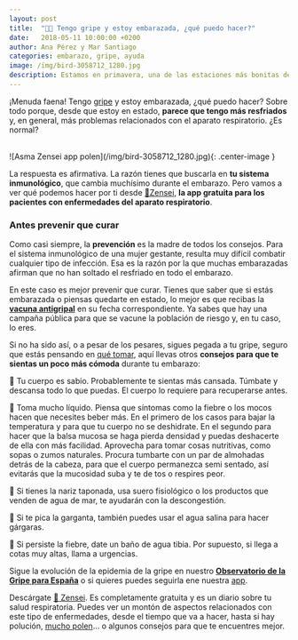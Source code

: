 ```yaml
---
layout: post
title:  "🤧🤰 Tengo gripe y estoy embarazada, ¿qué puedo hacer?"
date:   2018-05-11 10:00:00 +0200
author: Ana Pérez y Mar Santiago
categories: embarazo, gripe, ayuda
image: /img/bird-3058712_1280.jpg
description: Estamos en primavera, una de las estaciones más bonitas del año. El sol luce esplendoroso, el color estalla en los campos y las calles. Hay mucha luz y podemos disfrutar de un clima bondadoso. Sin embargo, esta felicidad no es...
---
```


¡Menuda faena! Tengo [gripe](https://medlineplus.gov/spanish/flu.html) y estoy embarazada, ¿qué puedo hacer? Sobre todo porque, desde que estoy en estado, **parece que tengo más resfriados** y, en general, más problemas relacionados con el aparato respiratorio. ¿Es normal?

<br>
![Asma Zensei app polen](/img/bird-3058712_1280.jpg){: .center-image }
<br>

La respuesta es afirmativa. La razón tienes que buscarla en **tu sistema inmunológico**, que cambia muchísimo durante el embarazo. Pero vamos a ver qué podemos hacer por ti desde [📱Zensei](https://zenseiapp.com), **la app gratuita para los pacientes con enfermedades del aparato respiratorio**.


### Antes prevenir que curar

Como casi siempre, la **prevención** es la madre de todos los consejos. Para el sistema inmunológico de una mujer gestante, resulta muy difícil combatir cualquier tipo de infección. Esa es la razón por la que muchas embarazadas afirman que no han soltado el resfriado en todo el embarazo.

En este caso es mejor prevenir que curar. Tienes que saber que si estás embarazada o piensas quedarte en estado, lo mejor es que recibas la **[vacuna antigripal](https://es.wikipedia.org/wiki/Vacuna_contra_la_gripe)** en su fecha correspondiente. Ya sabes que hay una campaña pública para que se vacune la población de riesgo y, en tu caso, lo eres.

Si no ha sido así, o a pesar de los pesares, sigues pegada a tu gripe, seguro que estás pensando en [qué tomar](https://www.mibebeyyo.com/embarazo/salud/resfriado-embarazo-medicamentos-7634), aquí llevas otros **consejos para que te sientas un poco más cómoda** durante tu embarazo:

🤧 Tu cuerpo es sabio. Probablemente te sientas más cansada. Túmbate y descansa todo lo que puedas. El cuerpo lo requiere para recuperarse antes.

🤧 Toma mucho líquido. Piensa que síntomas como la fiebre o los mocos hacen que necesites beber más. En el primero de los casos para bajar la temperatura y para que tu cuerpo no se deshidrate. En el segundo para hacer que la balsa mucosa se haga pierda densidad y puedas deshacerte de ella con más facilidad. Aprovecha para tomar cosas nutritivas, como sopas o zumos naturales. 
Procura tumbarte con un par de almohadas detrás de la cabeza, para que el cuerpo permanezca semi sentado, así evitarás que la mucosidad suba y te de tos o respires peor.

🤧 Si tienes la nariz taponada, usa suero fisiológico o los productos que venden de agua de mar, te ayudarán con la descongestión.

🤧 Si te pica la garganta, también puedes usar el agua salina para hacer gárgaras.

🤧 Si persiste la fiebre, date un baño de agua tibia. Por supuesto, si llega a cotas muy altas, llama a urgencias.

Sigue la evolución de la epidemia de la gripe en nuestro **[Observatorio de la Gripe para España](https://zenseiapp.com/gripe)** o si quieres puedes seguirla ene nuestra [app](https://zenseiapp.com).

Descárgate [📱 Zensei](https://zenseiapp.com). Es completamente gratuita y es un diario sobre tu salud respiratoria. Puedes ver un montón de aspectos relacionados con este tipo de enfermedades, desde el tiempo que va a hacer, hasta si hay polución, [mucho polen](https://zenseiapp.com/blog/2018/04/26/embarada-alergia-polen/)… o algunos consejos para que te encuentres mejor.




